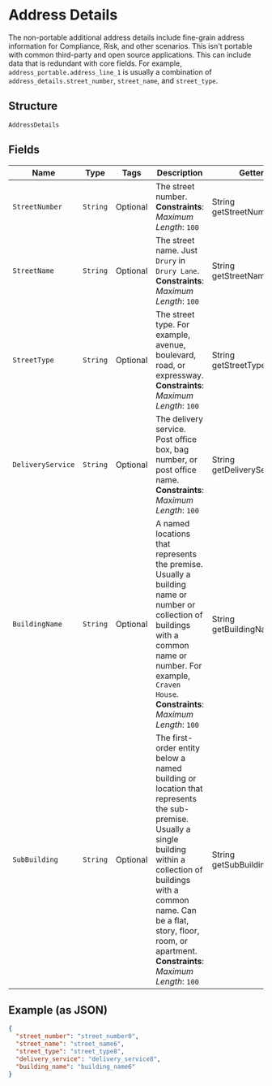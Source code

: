 
# Address Details

The non-portable additional address details include fine-grain address information for Compliance, Risk, and other scenarios. This isn't portable with common third-party and open source applications. This can include data that is redundant with core fields. For example, `address_portable.address_line_1` is usually a combination of `address_details.street_number`, `street_name`, and `street_type`.

## Structure

`AddressDetails`

## Fields

| Name | Type | Tags | Description | Getter | Setter |
|  --- | --- | --- | --- | --- | --- |
| `StreetNumber` | `String` | Optional | The street number.<br>**Constraints**: *Maximum Length*: `100` | String getStreetNumber() | setStreetNumber(String streetNumber) |
| `StreetName` | `String` | Optional | The street name. Just `Drury` in `Drury Lane`.<br>**Constraints**: *Maximum Length*: `100` | String getStreetName() | setStreetName(String streetName) |
| `StreetType` | `String` | Optional | The street type. For example, avenue, boulevard, road, or expressway.<br>**Constraints**: *Maximum Length*: `100` | String getStreetType() | setStreetType(String streetType) |
| `DeliveryService` | `String` | Optional | The delivery service. Post office box, bag number, or post office name.<br>**Constraints**: *Maximum Length*: `100` | String getDeliveryService() | setDeliveryService(String deliveryService) |
| `BuildingName` | `String` | Optional | A named locations that represents the premise. Usually a building name or number or collection of buildings with a common name or number. For example, <code>Craven House</code>.<br>**Constraints**: *Maximum Length*: `100` | String getBuildingName() | setBuildingName(String buildingName) |
| `SubBuilding` | `String` | Optional | The first-order entity below a named building or location that represents the sub-premise. Usually a single building within a collection of buildings with a common name. Can be a flat, story, floor, room, or apartment.<br>**Constraints**: *Maximum Length*: `100` | String getSubBuilding() | setSubBuilding(String subBuilding) |

## Example (as JSON)

```json
{
  "street_number": "street_number0",
  "street_name": "street_name6",
  "street_type": "street_type8",
  "delivery_service": "delivery_service8",
  "building_name": "building_name6"
}
```

